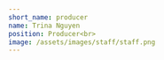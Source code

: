 ```yaml
---
short_name: producer
name: Trina Nguyen
position: Producer<br>
image: /assets/images/staff/staff.png
---
```

